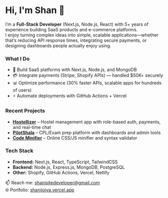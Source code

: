 # Hi, I'm Shan 👋  

I’m a **Full-Stack Developer** (Next.js, Node.js, React) with 5+ years of experience building SaaS products and e-commerce platforms.  
I enjoy turning complex ideas into simple, scalable applications—whether that’s reducing API response times, integrating secure payments, or designing dashboards people actually enjoy using.  

### What I Do  
- 🚀 Build SaaS platforms with Next.js, Node.js, and MongoDB  
- 💳 Integrate payments (Stripe, Shopify APIs) — handled $50K+ securely  
- 📊 Optimize performance (30% faster APIs, scalable apps for hundreds of users)  
- ⚡ Automate deployments with GitHub Actions + Vercel  

### Recent Projects  
- **[Hostellizer](https://hostellizer.com/)** – Hostel management app with role-based auth, payments, and real-time chat  
- **[PilotShala](https://www.pilotshala.com/)** – CPL/Exam prep platform with dashboards and admin tools  
- **[Code Minifier](https://minifier-code.vercel.app/)** – Online CSS/JS minifier and syntax validator  

### Tech Stack  
- **Frontend:** Next.js, React, TypeScript, TailwindCSS  
- **Backend:** Node.js, Express.js, MongoDB, PostgreSQL  
- **Other:** Shopify, GitHub Actions, Vercel, Netlify  

📫 Reach me: [shanisitedeveloper@gmail.com](mailto:shanisitedeveloper@gmail.com)  
🌐 Portfolio: [shanijoiya.vercel.app](https://shanijoiya.vercel.app/)  
